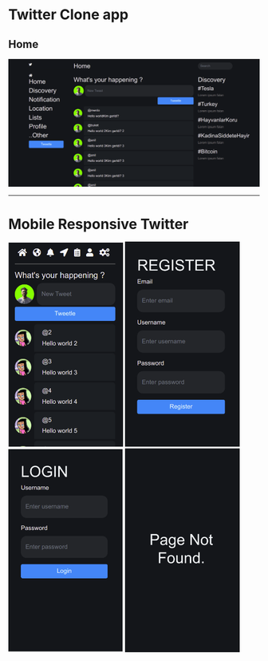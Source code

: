 # Twitter Clone app

## Home

<p>
	<img src="./client/project-img/screenshot_tw.png" />
</p>


<hr/>

# Mobile Responsive Twitter

<p float="left">
	<img width="230" src="./client/project-img/home.png"/>
	<img width="230" src="./client/project-img/register.png"/>
	<img width="230" src="./client/project-img/login.png"/>
	<img width="230" src="./client/project-img/notfound.png"/>
</p>